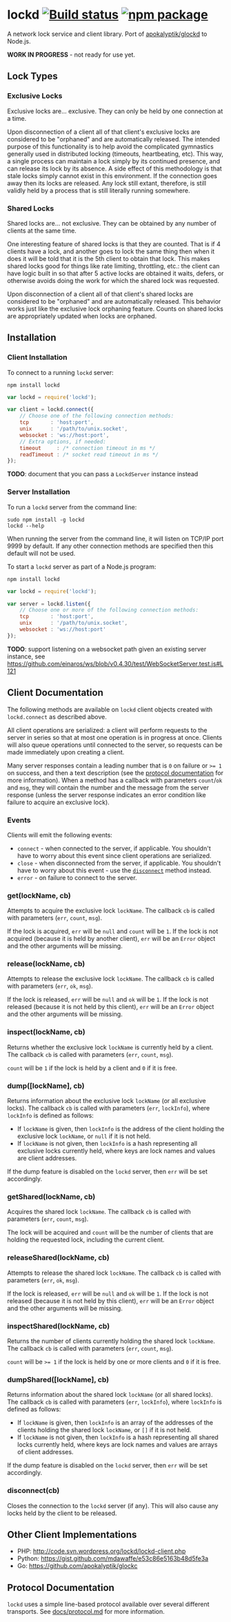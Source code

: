 # lockd [![Build status](https://img.shields.io/travis/nylen/lockd.svg?style=flat)](https://travis-ci.org/nylen/lockd) [![npm package](http://img.shields.io/npm/v/lockd.svg?style=flat)](https://www.npmjs.org/package/lockd)

A network lock service and client library.  Port of
[apokalyptik/glockd](https://github.com/apokalyptik/glockd) to Node.js.

**WORK IN PROGRESS** - not ready for use yet.

## Lock Types

### Exclusive Locks

Exclusive locks are... exclusive. They can only be held by one connection at a
time.

Upon disconnection of a client all of that client's exclusive locks are
considered to be "orphaned" and are automatically released.  The intended
purpose of this functionality is to help avoid the complicated gymnastics
generally used in distributed locking (timeouts, heartbeating, etc).  This way,
a single process can maintain a lock simply by its continued presence, and can
release its lock by its absence. A side effect of this methodology is that
stale locks simply cannot exist in this environment.  If the connection goes
away then its locks are released. Any lock still extant, therefore, is still
validly held by a process that is still literally running somewhere.

### Shared Locks

Shared locks are... not exclusive.  They can be obtained by any number of
clients at the same time.

One interesting feature of shared locks is that they are counted. That is if 4
clients have a lock, and another goes to lock the same thing then when it does
it will be told that it is the 5th client to obtain that lock.  This makes
shared locks good for things like rate limiting, throttling, etc.: the client
can have logic built in so that after 5 active locks are obtained it waits,
defers, or otherwise avoids doing the work for which the shared lock was
requested.

Upon disconnection of a client all of that client's shared locks are considered
to be "orphaned" and are automatically released.  This behavior works just like
the exclusive lock orphaning feature.  Counts on shared locks are appropriately
updated when locks are orphaned.

## Installation

### Client Installation

To connect to a running `lockd` server:

```
npm install lockd
```

```js
var lockd = require('lockd');

var client = lockd.connect({
    // Choose one of the following connection methods:
    tcp       : 'host:port',
    unix      : '/path/to/unix.socket',
    websocket : 'ws://host:port',
    // Extra options, if needed:
    timeout     : /* connection timeout in ms */
    readTimeout : /* socket read timeout in ms */
});
```

**TODO**: document that you can pass a `LockdServer` instance instead

### Server Installation

To run a `lockd` server from the command line:

```
sudo npm install -g lockd
lockd --help
```

When running the server from the command line, it will listen on TCP/IP port
9999 by default.  If any other connection methods are specified then this
default will not be used.


To start a `lockd` server as part of a Node.js program:

```
npm install lockd
```

```js
var lockd = require('lockd');

var server = lockd.listen({
    // Choose one or more of the following connection methods:
    tcp       : 'host:port',
    unix      : '/path/to/unix.socket',
    websocket : 'ws://host:port'
});
```

**TODO**: support listening on a websocket path given an existing server
instance, see
https://github.com/einaros/ws/blob/v0.4.30/test/WebSocketServer.test.js#L121

## Client Documentation

The following methods are available on `lockd` client objects created with
`lockd.connect` as described above.

All client operations are serialized:  a client will perform requests to the
server in series so that at most one operation is in progress at once.  Clients
will also queue operations until connected to the server, so requests can be
made immediately upon creating a client.

Many server responses contain a leading number that is `0` on failure or `>= 1`
on success, and then a text description (see the
[protocol documentation](docs/protocol.md) for more information).  When a
method has a callback with parameters `count`/`ok` and `msg`, they will contain
the number and the message from the server response (unless the server response
indicates an error condition like failure to acquire an exclusive lock).

### Events

Clients will emit the following events:
- `connect` - when connected to the server, if applicable.  You shouldn't have
  to worry about this event since client operations are serialized.
- `close` - when disconnected from the server, if applicable.  You shouldn't
  have to worry about this event - use the [`disconnect`](#disconnectcb) method
  instead.
- `error` - on failure to connect to the server.

### get(lockName, cb)

Attempts to acquire the exclusive lock `lockName`.  The callback `cb` is called
with parameters (`err`, `count`, `msg`).

If the lock is acquired, `err` will be `null` and `count` will be `1`.  If the
lock is not acquired (because it is held by another client), `err` will be an
`Error` object and the other arguments will be missing.

### release(lockName, cb)

Attempts to release the exclusive lock `lockName`.  The callback `cb` is called
with parameters (`err`, `ok`, `msg`).

If the lock is released, `err` will be `null` and `ok` will be `1`.  If the
lock is not released (because it is not held by this client), `err` will be an
`Error` object and the other arguments will be missing.

### inspect(lockName, cb)

Returns whether the exclusive lock `lockName` is currently held by a client.
The callback `cb` is called with parameters (`err`, `count`, `msg`).

`count` will be `1` if the lock is held by a client and `0` if it is free.

### dump([lockName], cb)

Returns information about the exclusive lock `lockName` (or all exclusive
locks).  The callback `cb` is called with parameters (`err`, `lockInfo`), where
`lockInfo` is defined as follows:

- If `lockName` is given, then `lockInfo` is the address of the client holding
  the exclusive lock `lockName`, or `null` if it is not held.
- If `lockName` is not given, then `lockInfo` is a hash representing all
  exclusive locks currently held, where keys are lock names and values are
  client addresses.

If the dump feature is disabled on the `lockd` server, then `err` will be set
accordingly.

### getShared(lockName, cb)

Acquires the shared lock `lockName`.  The callback `cb` is called with
parameters (`err`, `count`, `msg`).

The lock will be acquired and `count` will be the number of clients that are
holding the requested lock, including the current client.

### releaseShared(lockName, cb)

Attempts to release the shared lock `lockName`.  The callback `cb` is called
with parameters (`err`, `ok`, `msg`).

If the lock is released, `err` will be `null` and `ok` will be `1`.  If the
lock is not released (because it is not held by this client), `err` will be an
`Error` object and the other arguments will be missing.

### inspectShared(lockName, cb)

Returns the number of clients currently holding the shared lock `lockName`.
The callback `cb` is called with parameters (`err`, `count`, `msg`).

`count` will be `>= 1` if the lock is held by one or more clients and `0` if it
is free.

### dumpShared([lockName], cb)

Returns information about the shared lock `lockName` (or all shared
locks).  The callback `cb` is called with parameters (`err`, `lockInfo`), where
`lockInfo` is defined as follows:

- If `lockName` is given, then `lockInfo` is an array of the addresses of the
  clients holding the shared lock `lockName`, or `[]` if it is not held.
- If `lockName` is not given, then `lockInfo` is a hash representing all
  shared locks currently held, where keys are lock names and values are arrays
  of client addresses.

If the dump feature is disabled on the `lockd` server, then `err` will be set
accordingly.

### disconnect(cb)

Closes the connection to the `lockd` server (if any).  This will also cause any
locks held by the client to be released.

## Other Client Implementations

- PHP: http://code.svn.wordpress.org/lockd/lockd-client.php
- Python: https://gist.github.com/mdawaffe/e53c86e5163b48d5fe3a
- Go: https://github.com/apokalyptik/glockc

## Protocol Documentation

`lockd` uses a simple line-based protocol available over several different
transports.  See [docs/protocol.md](docs/protocol.md) for more information.

